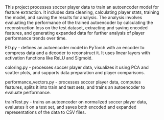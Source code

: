 This project processes soccer player data to train an autoencoder model for feature extraction. It includes data cleaning, calculating player stats, training the model, and saving the results for analysis.
The analysis involves evaluating the performance of the trained autoencoder by calculating the reconstruction loss on the test dataset, extracting and saving encoded features, and generating expanded data for further analysis of player performance trends over time.

ED.py - defines an autoencoder model in PyTorch with an encoder to compress data and a decoder to reconstruct it. It uses linear layers with activation functions like ReLU and Sigmoid.       

coloring.py - processes soccer player data, visualizes it using PCA and scatter plots, and supports data preparation and player comparisons.

performance_vectors.py - processes soccer player data, computes features, splits it into train and test sets, and trains an autoencoder to evaluate performance.

trainTest.py - trains an autoencoder on normalized soccer player data, evaluates it on a test set, and saves both encoded and expanded representations of the data to CSV files.
